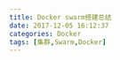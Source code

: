 ```yaml
---
title: Docker swarm搭建总结
date: 2017-12-05 16:12:37
categories: Docker
tags: [集群,Swarm,Docker]
---
```

